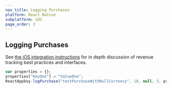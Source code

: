 ```yaml
---
nav_title: Logging Purchases
platform: React Native
subplatform: iOS
page_order: 3
---
```

## Logging Purchases

See [the iOS integration instructions][1] for in depth discussion of revenue tracking best practices and interfaces.

```javascript
var properties = {};
properties["KeyOne"] = "ValueOne";
ReactAppboy.logPurchase("testPurchaseWithNullCurrency", 10, null, 5, properties);
```

[1]: {{site.baseurl}}/developer_guide/platform_integration_guides/ios/analytics/logging_purchases/
